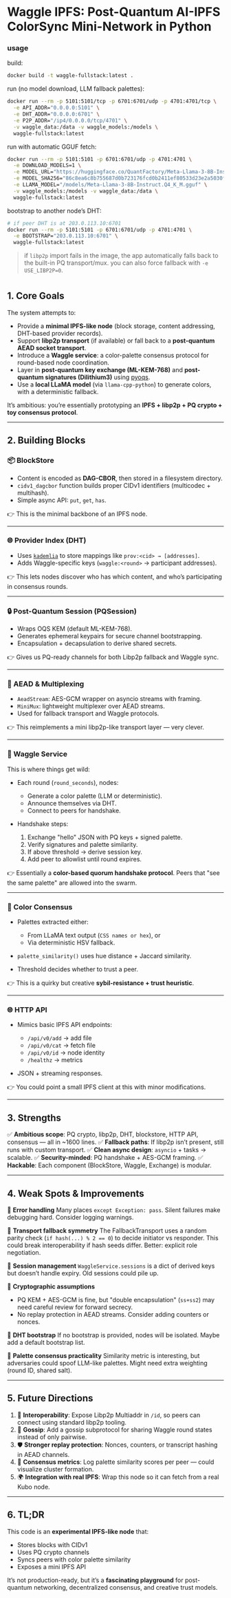 
#  Waggle IPFS: Post-Quantum AI-IPFS ColorSync Mini-Network in Python

### usage

build:

```bash
docker build -t waggle-fullstack:latest .
```

run (no model download, LLM fallback palettes):

```bash
docker run --rm -p 5101:5101/tcp -p 6701:6701/udp -p 4701:4701/tcp \
  -e API_ADDR="0.0.0.0:5101" \
  -e DHT_ADDR="0.0.0.0:6701" \
  -e P2P_ADDR="/ip4/0.0.0.0/tcp/4701" \
  -v waggle_data:/data -v waggle_models:/models \
  waggle-fullstack:latest
```

run with automatic GGUF fetch:

```bash
docker run --rm -p 5101:5101 -p 6701:6701/udp -p 4701:4701 \
  -e DOWNLOAD_MODELS=1 \
  -e MODEL_URL="https://huggingface.co/QuantFactory/Meta-Llama-3-8B-Instruct-GGUF/resolve/main/Meta-Llama-3-8B-Instruct.Q4_K_M.gguf" \
  -e MODEL_SHA256="86c8ea6c8b755687d0b723176fcd0b2411ef80533d23e2a5030f845d13ab2db7" \
  -e LLAMA_MODEL="/models/Meta-Llama-3-8B-Instruct.Q4_K_M.gguf" \
  -v waggle_models:/models -v waggle_data:/data \
  waggle-fullstack:latest
```

bootstrap to another node’s DHT:

```bash
# if peer DHT is at 203.0.113.10:6701
docker run --rm -p 5101:5101 -p 6701:6701/udp -p 4701:4701 \
  -e BOOTSTRAP="203.0.113.10:6701" \
  waggle-fullstack:latest
```

> if `libp2p` import fails in the image, the app automatically falls back to the built-in PQ transport/mux. you can also force fallback with `-e USE_LIBP2P=0`.
>
> 


#
## 1. Core Goals

The system attempts to:

* Provide a **minimal IPFS-like node** (block storage, content addressing, DHT-based provider records).
* Support **libp2p transport** (if available) or fall back to a **post-quantum AEAD socket transport**.
* Introduce a **Waggle service**: a color-palette consensus protocol for round-based node coordination.
* Layer in **post-quantum key exchange (ML-KEM-768)** and **post-quantum signatures (Dilithium3)** using [pyoqs](https://github.com/open-quantum-safe/liboqs).
* Use a **local LLaMA model** (via `llama-cpp-python`) to generate colors, with a deterministic fallback.

It’s ambitious: you’re essentially prototyping an **IPFS + libp2p + PQ crypto + toy consensus protocol**.

---

## 2. Building Blocks

### 📦 BlockStore

* Content is encoded as **DAG-CBOR**, then stored in a filesystem directory.
* `cidv1_dagcbor` function builds proper CIDv1 identifiers (multicodec + multihash).
* Simple async API: `put`, `get`, `has`.

👉 This is the minimal backbone of an IPFS node.

---

### 🌐 Provider Index (DHT)

* Uses [`kademlia`](https://pypi.org/project/kademlia/) to store mappings like `prov:<cid> → [addresses]`.
* Adds Waggle-specific keys (`waggle:<round>` → participant addresses).

👉 This lets nodes discover who has which content, and who’s participating in consensus rounds.

---

### 🔒 Post-Quantum Session (PQSession)

* Wraps OQS KEM (default ML-KEM-768).
* Generates ephemeral keypairs for secure channel bootstrapping.
* Encapsulation + decapsulation to derive shared secrets.

👉 Gives us PQ-ready channels for both Libp2p fallback and Waggle sync.

---

### 🔑 AEAD & Multiplexing

* `AeadStream`: AES-GCM wrapper on asyncio streams with framing.
* `MiniMux`: lightweight multiplexer over AEAD streams.
* Used for fallback transport and Waggle protocols.

👉 This reimplements a mini libp2p-like transport layer — very clever.

---

### 🐝 Waggle Service

This is where things get wild:

* Each round (`round_seconds`), nodes:

  * Generate a color palette (LLM or deterministic).
  * Announce themselves via DHT.
  * Connect to peers for handshake.

* Handshake steps:

  1. Exchange "hello" JSON with PQ keys + signed palette.
  2. Verify signatures and palette similarity.
  3. If above threshold → derive session key.
  4. Add peer to allowlist until round expires.

👉 Essentially a **color-based quorum handshake protocol**. Peers that "see the same palette" are allowed into the swarm.

---

### 🎨 Color Consensus

* Palettes extracted either:

  * From LLaMA text output (`CSS names or hex`), or
  * Via deterministic HSV fallback.
* `palette_similarity()` uses hue distance + Jaccard similarity.
* Threshold decides whether to trust a peer.

👉 This is a quirky but creative **sybil-resistance + trust heuristic**.

---

### 🌐 HTTP API

* Mimics basic IPFS API endpoints:

  * `/api/v0/add` → add file
  * `/api/v0/cat` → fetch file
  * `/api/v0/id` → node identity
  * `/healthz` → metrics
* JSON + streaming responses.

👉 You could point a small IPFS client at this with minor modifications.

---

## 3. Strengths

✅ **Ambitious scope**: PQ crypto, libp2p, DHT, blockstore, HTTP API, consensus — all in \~1600 lines.
✅ **Fallback paths**: If libp2p isn’t present, still runs with custom transport.
✅ **Clean async design**: `asyncio` + tasks → scalable.
✅ **Security-minded**: PQ handshake + AES-GCM framing.
✅ **Hackable**: Each component (BlockStore, Waggle, Exchange) is modular.

---

## 4. Weak Spots & Improvements

🔸 **Error handling**
Many places `except Exception: pass`. Silent failures make debugging hard. Consider logging warnings.

🔸 **Transport fallback symmetry**
The FallbackTransport uses a random parity check (`if hash(...) % 2 == 0`) to decide initiator vs responder. This could break interoperability if hash seeds differ. Better: explicit role negotiation.

🔸 **Session management**
`WaggleService.sessions` is a dict of derived keys but doesn’t handle expiry. Old sessions could pile up.

🔸 **Cryptographic assumptions**

* PQ KEM + AES-GCM is fine, but "double encapsulation" (`ss+ss2`) may need careful review for forward secrecy.
* No replay protection in AEAD streams. Consider adding counters or nonces.

🔸 **DHT bootstrap**
If no bootstrap is provided, nodes will be isolated. Maybe add a default bootstrap list.

🔸 **Palette consensus practicality**
Similarity metric is interesting, but adversaries could spoof LLM-like palettes. Might need extra weighting (round ID, shared salt).

---

## 5. Future Directions

1. 🔧 **Interoperability**: Expose Libp2p Multiaddr in `/id`, so peers can connect using standard libp2p tooling.
2. 📡 **Gossip**: Add a gossip subprotocol for sharing Waggle round states instead of only pairwise.
3. 🛡 **Stronger replay protection**: Nonces, counters, or transcript hashing in AEAD channels.
4. 🧠 **Consensus metrics**: Log palette similarity scores per peer — could visualize cluster formation.
5. 🌍 **Integration with real IPFS**: Wrap this node so it can fetch from a real Kubo node.

---

## 6. TL;DR

This code is an **experimental IPFS-like node** that:

* Stores blocks with CIDv1
* Uses PQ crypto channels
* Syncs peers with color palette similarity
* Exposes a mini IPFS API

It’s not production-ready, but it’s a **fascinating playground** for post-quantum networking, decentralized consensus, and creative trust models.


